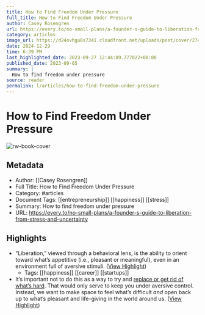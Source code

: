 ```yaml
---
title: How to Find Freedom Under Pressure
full_title: How to Find Freedom Under Pressure
author: Casey Rosengren
url: https://every.to/no-small-plans/a-founder-s-guide-to-liberation-from-stress-and-uncertainty
category: articles
image_url: https://d24ovhgu8s7341.cloudfront.net/uploads/post/cover/2746/danshipper_a_graphic_of_chains_breaking_apart_symbolizing_liber_69b5b772-75fe-4e2e-9e88-b4533d9840c3.png
date: 2024-12-29
time: 6:39 PM
last_highlighted_date: 2023-09-27 12:44:09.777022+00:00
published_date: 2023-09-05
summary: |
  How to find freedom under pressure
source: reader
permalink: l/articles/how-to-find-freedom-under-pressure
---
```

# How to Find Freedom Under Pressure

![rw-book-cover](https://d24ovhgu8s7341.cloudfront.net/uploads/post/cover/2746/danshipper_a_graphic_of_chains_breaking_apart_symbolizing_liber_69b5b772-75fe-4e2e-9e88-b4533d9840c3.png)

## Metadata
- Author: [[Casey Rosengren]]
- Full Title: How to Find Freedom Under Pressure
- Category: #articles
- Document Tags: [[entrepreneurship]] [[happiness]] [[stress]] 
- Summary: How to find freedom under pressure
- URL: https://every.to/no-small-plans/a-founder-s-guide-to-liberation-from-stress-and-uncertainty

## Highlights
- “Liberation,” viewed through a behavioral lens, is the ability to orient toward what’s appetitive (i.e., pleasant or meaningful), even in an environment full of aversive stimuli. ([View Highlight](https://read.readwise.io/read/01hbbah359majzffjhcf81qwgf))
    - Tags: [[happiness]] [[career]] [[startups]] 
- It’s important not to do this as a way to try and [replace or get rid of what’s hard](https://every.to/no-small-plans/how-to-break-the-anxiety-fear-avoidance-cycle). That would only serve to keep you under aversive control. Instead, we want to make space to feel what’s difficult *and* open back up to what’s pleasant and life-giving in the world around us. ([View Highlight](https://read.readwise.io/read/01hbbap3h2mtsdra65xbxa74tm))


